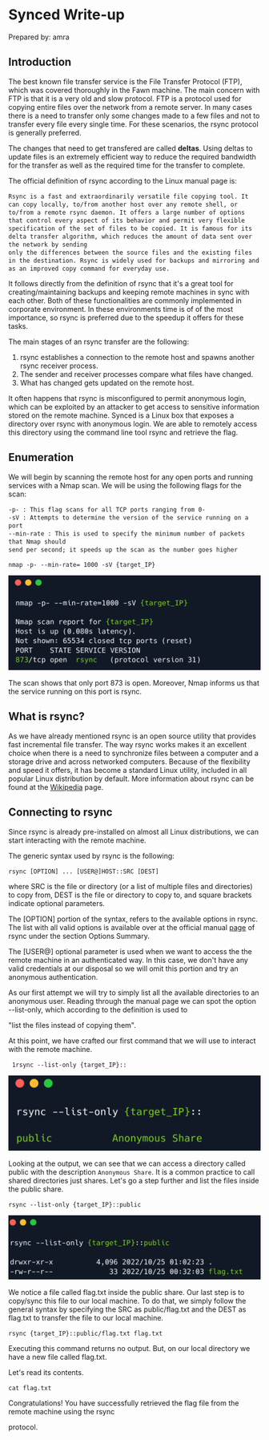 # Synced Write-up

Prepared by: amra

## Introduction

The best known file transfer service is the File Transfer Protocol (FTP), which was covered thoroughly in the Fawn machine. The main concern with FTP is that it is a very old and slow protocol. FTP is a protocol used for copying entire files over the network from a remote server. In many cases there is a need to transfer only some changes made to a few files and not to transfer every file every single time. For these scenarios, the rsync protocol is generally preferred.

The changes that need to get transfered are called **deltas**. Using deltas to update files is an extremely efficient way to reduce the required bandwidth for the transfer as well as the required time for the transfer to complete.

The official definition of rsync according to the Linux manual page is:

```
Rsync is a fast and extraordinarily versatile file copying tool. It can copy locally, to/from another host over any remote shell, or to/from a remote rsync daemon. It offers a large number of options that control every aspect of its behavior and permit very flexible specification of the set of files to be copied. It is famous for its delta transfer algorithm, which reduces the amount of data sent over the network by sending
only the differences between the source files and the existing files in the destination. Rsync is widely used for backups and mirroring and as an improved copy command for everyday use.
```

It follows directly from the definition of rsync that it's a great tool for creating/maintaining backups and keeping remote machines in sync with each other. Both of these functionalities are commonly implemented in corporate environment. In these environments time is of of the most importance, so rsync is preferred due to the speedup it offers for these tasks.

The main stages of an rsync transfer are the following:

1. rsync establishes a connection to the remote host and spawns another rsync receiver process.
2. The sender and receiver processes compare what files have changed.
3. What has changed gets updated on the remote host.

It often happens that rsync is misconfigured to permit anonymous login, which can be exploited by an attacker to get access to sensitive information stored on the remote machine. Synced is a Linux box that exposes a directory over rsync with anonymous login. We are able to remotely access this directory using the command line tool rsync and retrieve the flag.

## Enumeration

We will begin by scanning the remote host for any open ports and running services with a Nmap scan. We will be using the following flags for the scan:

```shell
-p- : This flag scans for all TCP ports ranging from 0-
-sV : Attempts to determine the version of the service running on a port
--min-rate : This is used to specify the minimum number of packets that Nmap should
send per second; it speeds up the scan as the number goes higher
```

```shell
nmap -p- --min-rate= 1000 -sV {target_IP}
```

![image-20230913173022713](../../../_static/images/image-20230913173022713.png)

The scan shows that only port 873 is open. Moreover, Nmap informs us that the service running on this port is rsync.

## What is rsync?

As we have already mentioned rsync is an open source utility that provides fast incremental file transfer. The way rsync works makes it an excellent choice when there is a need to synchronize files between a computer and a storage drive and across networked computers. Because of the flexibility and speed it offers, it has become a standard Linux utility, included in all popular Linux distribution by default. More information about rsync can be found at the [Wikipedia](https://en.wikipedia.org/wiki/Rsync) page.

## Connecting to rsync

Since rsync is already pre-installed on almost all Linux distributions, we can start interacting with the remote machine.

The generic syntax used by rsync is the following:

```
rsync [OPTION] ... [USER@]HOST::SRC [DEST]
```

where SRC is the file or directory (or a list of multiple files and directories) to copy from, DEST is the file or
directory to copy to, and square brackets indicate optional parameters. 

The [OPTION] portion of the syntax, refers to the available options in rsync. The list with all valid options is available over at the official manual [page](https://linux.die.net/man/1/rsync) of rsync under the section Options Summary. 

The [USER@] optional parameter is used when we want to access the the remote machine in an authenticated way. In this case, we don't have any valid credentials at our disposal so we will omit this portion and try an anonymous authentication. 

As our first attempt we will try to simply list all the available directories to an anonymous user. Reading through the manual page we can spot the option --list-only, which according to the definition is used to

"list the files instead of copying them".

At this point, we have crafted our first command that we will use to interact with the remote machine. 

```
 1rsync --list-only {target_IP}::
```

![image-20230913174322683](../../../_static/images/image-20230913174322683.png)

Looking at the output, we can see that we can access a directory called public with the description `Anonymous Share`. It is a common practice to call shared directories just shares. Let's go a step further and list the files inside the public share.

```
rsync --list-only {target_IP}::public
```

![image-20230913174503068](../../../_static/images/image-20230913174503068.png)

We notice a file called flag.txt inside the public share. Our last step is to copy/sync this file to our local machine. To do that, we simply follow the general syntax by specifying the SRC as public/flag.txt and the DEST as flag.txt to transfer the file to our local machine.

```
rsync {target_IP}::public/flag.txt flag.txt
```

Executing this command returns no output. But, on our local directory we have a new file called flag.txt.

Let's read its contents.

```
cat flag.txt
```

Congratulations! You have successfully retrieved the flag file from the remote machine using the rsync

protocol.

